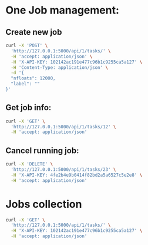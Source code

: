 # One Job management:

## Create new job

```bash
curl -X 'POST' \
  'http://127.0.0.1:5000/api/1/tasks/' \
  -H 'accept: application/json' \
  -H 'X-API-KEY: 102142ac191e477c96b1c9255ca5a127' \
  -H 'Content-Type: application/json' \
  -d '{
  "nfloats": 12000,
  "label": ""
}'
```

## Get job info:
```bash
curl -X 'GET' \
  'http://127.0.0.1:5000/api/1/tasks/12' \
  -H 'accept: application/json'
```

## Cancel running job:
```bash
curl -X 'DELETE' \
  'http://127.0.0.1:5000/api/1/tasks/23' \
  -H 'X-API-KEY: 4fe2b4e9b0414f82bd2a5a6527c5e2e8' \
  -H 'accept: application/json'
```

# Jobs collection

```bash
curl -X 'GET' \
  'http://127.0.0.1:5000/api/1/tasks/' \
  -H 'X-API-KEY: 102142ac191e477c96b1c9255ca5a127' \
  -H 'accept: application/json'
```